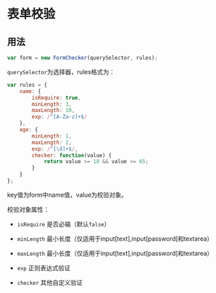 # 表单校验

## 用法

```js
var form = new FormChecker(querySelector, rules);
```

`querySelector`为选择器，rules格式为：

```js
var rules = {
    name: {
        isRequire: true,
        minLength: 3,
        maxLength: 10,
        exp: /^[A-Za-z]+$/
    },
    age: {
        minLength: 1,
        maxLength: 2,
        exp: /^[\d]+$/,
        checker: function(value) {
            return value >= 18 && value <= 65;
        }
    }
};
```

key值为form中name值，value为校验对象。

校验对象属性：

* `isRequire` 是否必输（默认`false`）

* `minLength` 最小长度（仅适用于input[text],input[password]和textarea）

* `maxLength` 最小长度（仅适用于input[text],input[password]和textarea）

* `exp`  正则表达式验证

* `checker` 其他自定义验证